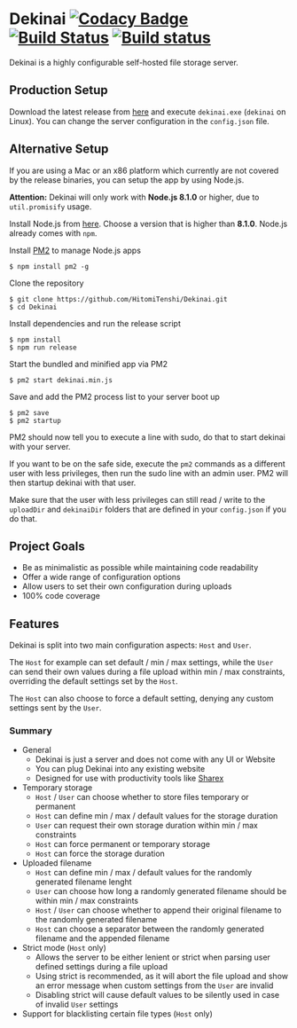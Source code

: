 # Dekinai [![Codacy Badge](https://api.codacy.com/project/badge/Coverage/eab00b1242e84e65b130e58b082ae1c6)](https://www.codacy.com/app/johann.rekowski/Dekinai?utm_source=github.com&utm_medium=referral&utm_content=HitomiTenshi/Dekinai&utm_campaign=Badge_Coverage) [![Build Status](https://travis-ci.org/HitomiTenshi/Dekinai.svg?branch=master)](https://travis-ci.org/HitomiTenshi/Dekinai) [![Build status](https://ci.appveyor.com/api/projects/status/grse53o3jc48jrhx/branch/master?svg=true)](https://ci.appveyor.com/project/HitomiTenshi/dekinai/branch/master)
Dekinai is a highly configurable self-hosted file storage server.

## Production Setup

Download the latest release from [here](https://github.com/HitomiTenshi/Dekinai/releases/latest) and execute `dekinai.exe` (`dekinai` on Linux). You can change the server configuration in the `config.json` file.

## Alternative Setup

If you are using a Mac or an x86 platform which currently are not covered by the release binaries, you can setup the app by using Node.js.

**Attention:** Dekinai will only work with **Node.js 8.1.0** or higher, due to `util.promisify` usage.

Install Node.js from [here](https://nodejs.org). Choose a version that is higher than **8.1.0**. Node.js already comes with `npm`.

Install [PM2](https://github.com/Unitech/pm2) to manage Node.js apps
```
$ npm install pm2 -g
```

Clone the repository
```
$ git clone https://github.com/HitomiTenshi/Dekinai.git
$ cd Dekinai
```

Install dependencies and run the release script
```
$ npm install
$ npm run release
```

Start the bundled and minified app via PM2
```
$ pm2 start dekinai.min.js
```

Save and add the PM2 process list to your server boot up
```
$ pm2 save
$ pm2 startup
```

PM2 should now tell you to execute a line with sudo, do that to start dekinai with your server.

If you want to be on the safe side, execute the `pm2` commands as a different user with less privileges, then run the sudo line with an admin user. PM2 will then startup dekinai with that user.

Make sure that the user with less privileges can still read / write to the `uploadDir` and `dekinaiDir` folders that are defined in your `config.json` if you do that.

## Project Goals
- Be as minimalistic as possible while maintaining code readability
- Offer a wide range of configuration options
- Allow users to set their own configuration during uploads
- 100% code coverage

## Features
Dekinai is split into two main configuration aspects: `Host` and `User`.

The `Host` for example can set default / min / max settings, while the `User` can send their own values during a file upload within min / max constraints, overriding the default settings set by the `Host`.

The `Host` can also choose to force a default setting, denying any custom settings sent by the `User`.

### Summary
- General
  - Dekinai is just a server and does not come with any UI or Website
  - You can plug Dekinai into any existing website
  - Designed for use with productivity tools like [Sharex](https://getsharex.com/)
- Temporary storage
  - `Host` / `User` can choose whether to store files temporary or permanent
  - `Host` can define min / max / default values for the storage duration
  - `User` can request their own storage duration within min / max constraints
  - `Host` can force permanent or temporary storage
  - `Host` can force the storage duration
- Uploaded filename
  - `Host` can define min / max / default values for the randomly generated filename lenght
  - `User` can choose how long a randomly generated filename should be within min / max constraints
  - `Host` / `User` can choose whether to append their original filename to the randomly generated filename
  - `Host` can choose a separator between the randomly generated filename and the appended filename
- Strict mode (`Host` only)
  - Allows the server to be either lenient or strict when parsing user defined settings during a file upload
  - Using strict is recommended, as it will abort the file upload and show an error message when custom settings from the `User` are invalid
  - Disabling strict will cause default values to be silently used in case of invalid `User` settings
- Support for blacklisting certain file types (`Host` only)
